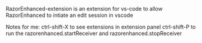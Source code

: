 RazorEnhanced-extension is an extension for vs-code to allow RazorEnhanced to intiate an edit session in vscode

Notes for me:
ctrl-shift-X to see extensions
in extension panel ctrl-shift-P to run the razorenhanced.startReceiver and razorenhanced.stopReceiver